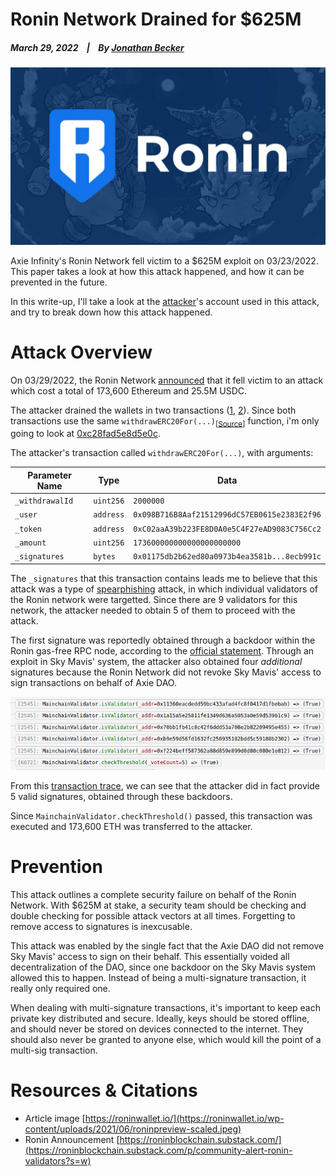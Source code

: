 # Ronin Network Drained for $625M

##### March 29, 2022&nbsp;&nbsp;&nbsp;&nbsp;|&nbsp;&nbsp;&nbsp;&nbsp;By [Jonathan Becker](https://jbecker.dev)

![Preview](https://raw.githubusercontent.com/Jon-Becker/research/main/papers/ronin-attack/preview.png?fw)

Axie Infinity's Ronin Network fell victim to a $625M exploit on 03/23/2022. This paper takes a look at how this attack happened, and how it can be prevented in the future.

In this write-up, I'll take a look at the <a href="https://etherscan.io/address/0x098b716b8aaf21512996dc57eb0615e2383e2f96">attacker</a>'s account used in this attack, and try to break down how this attack happened.

# Attack Overview

On 03/29/2022, the Ronin Network <a href="https://roninblockchain.substack.com/p/community-alert-ronin-validators?s=w">announced</a> that it fell victim to an attack which cost a total of 173,600 Ethereum and 25.5M USDC.

The attacker drained the wallets in two transactions (<a href="https://etherscan.io/tx/0xc28fad5e8d5e0ce6a2eaf67b6687be5d58113e16be590824d6cfa1a94467d0b7">1</a>, <a href="https://etherscan.io/tx/0xed2c72ef1a552ddaec6dd1f5cddf0b59a8f37f82bdda5257d9c7c37db7bb9b08">2</a>). Since both transactions use the same `withdrawERC20For(...)`<sub>[<a href="https://etherscan.io/address/0x8407dc57739bcda7aa53ca6f12f82f9d51c2f21e#code">Source</a>]</sub> function, i'm only going to look at <a href="https://etherscan.io/tx/0xc28fad5e8d5e0ce6a2eaf67b6687be5d58113e16be590824d6cfa1a94467d0b7">0xc28fad5e8d5e0c</a>.

The attacker's transaction called `withdrawERC20For(...)`, with arguments:

| Parameter Name  | Type      | Data                                         |
| --------------- | --------- | -------------------------------------------- |
| `_withdrawalId` | `uint256` | `2000000`                                    |
| `_user`         | `address` | `0x098B716B8Aaf21512996dC57EB0615e2383E2f96` |
| `_token`        | `address` | `0xC02aaA39b223FE8D0A0e5C4F27eAD9083C756Cc2` |
| `_amount`       | `uint256` | `173600000000000000000000`                   |
| `_signatures`   | `bytes`   | `0x01175db2b62ed80a0973b4ea3581b...8ecb991c` |

The `_signatures` that this transaction contains leads me to believe that this attack was a type of <a href="https://www.trendmicro.com/vinfo/us/security/news/cyber-attacks/spear-phishing-101-what-is-spear-phishing">spearphishing</a> attack, in which individual validators of the Ronin network were targetted. Since there are 9 validators for this network, the attacker needed to obtain 5 of them to proceed with the attack.

The first signature was reportedly obtained through a backdoor within the Ronin gas-free RPC node, according to the [official statement](https://roninblockchain.substack.com/p/community-alert-ronin-validators?s=w). Through an exploit in Sky Mavis' system, the attacker also obtained four _additional_ signatures because the Ronin Network did not revoke Sky Mavis' access to sign transactions on behalf of Axie DAO.

![EVM Trace](https://raw.githubusercontent.com/Jon-Becker/research/main/papers/ronin-attack/1.png)

From this <a href="https://ethtx.info/mainnet/0xc28fad5e8d5e0ce6a2eaf67b6687be5d58113e16be590824d6cfa1a94467d0b7/">transaction trace</a>, we can see that the attacker did in fact provide 5 valid signatures, obtained through these backdoors.

Since `MainchainValidator.checkThreshold()` passed, this transaction was executed and 173,600 ETH was transferred to the attacker.

# Prevention

This attack outlines a complete security failure on behalf of the Ronin Network. With $625M at stake, a security team should be checking and double checking for possible attack vectors at all times. Forgetting to remove access to signatures is inexcusable.

This attack was enabled by the single fact that the Axie DAO did not remove Sky Mavis' access to sign on their behalf. This essentially voided all decentralization of the DAO, since one backdoor on the Sky Mavis system allowed this to happen. Instead of being a multi-signature transaction, it really only required one.

When dealing with multi-signature transactions, it's important to keep each private key distributed and secure. Ideally, keys should be stored offline, and should never be stored on devices connected to the internet. They should also never be granted to anyone else, which would kill the point of a multi-sig transaction.

# Resources & Citations

-   Article image [https://roninwallet.io/](https://roninwallet.io/wp-content/uploads/2021/06/roninpreview-scaled.jpeg)
-   Ronin Announcement [https://roninblockchain.substack.com/](https://roninblockchain.substack.com/p/community-alert-ronin-validators?s=w)
